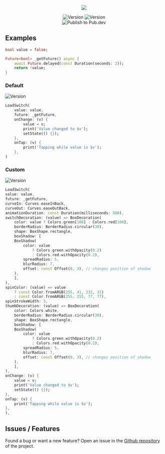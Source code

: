 <p align="center">
<img src='https://i.imgur.com/i3rb7YT.gif'>
</p>
<p align="center">
 <img src="https://img.shields.io/pub/v/load_switch?color=637d0d&style=for-the-badge" alt="Version" /> <img src="https://img.shields.io/github/languages/code-size/esentis/load_switch?color=637d0d&style=for-the-badge&label=size" alt="Version" /></br><img src="https://github.com/esentis/load_switch/actions/workflows/publish.yml/badge.svg" alt="Publish to Pub.dev" />
</br>
</p>

## Examples

```dart
bool value = false;

Future<bool> _getFuture() async {
    await Future.delayed(const Duration(seconds: 2));
    return !value;
}
```

### Default

<img src="https://i.imgur.com/pD84Oea.gif" alt="Version" />

```dart
LoadSwitch(
    value: value,
    future: _getFuture,
    onChange: (v) {
        value = v;
        print('Value changed to $v');
        setState(() {});
    },
    onTap: (v) {
        print('Tapping while value is $v');
    },
)
```

### Custom

<img src="https://i.imgur.com/sSecDrP.gif" alt="Version" />

```dart
LoadSwitch(
value: value,
future: _getFuture,
curveIn: Curves.easeInBack,
curveOut: Curves.easeOutBack,
animationDuration: const Duration(milliseconds: 500),
switchDecoration: (value) => BoxDecoration(
    color: value ? Colors.green[100] : Colors.red[100],
    borderRadius: BorderRadius.circular(30),
    shape: BoxShape.rectangle,
    boxShadow: [
    BoxShadow(
        color: value
            ? Colors.green.withOpacity(0.2)
            : Colors.red.withOpacity(0.2),
        spreadRadius: 5,
        blurRadius: 7,
        offset: const Offset(0, 3), // changes position of shadow
    ),
    ],
),
spinColor: (value) => value
    ? const Color.fromARGB(255, 41, 232, 31)
    : const Color.fromARGB(255, 255, 77, 77),
spinStrokeWidth: 3,
thumbDecoration: (value) => BoxDecoration(
    color: Colors.white,
    borderRadius: BorderRadius.circular(30),
    shape: BoxShape.rectangle,
    boxShadow: [
    BoxShadow(
        color: value
            ? Colors.green.withOpacity(0.2)
            : Colors.red.withOpacity(0.2),
        spreadRadius: 5,
        blurRadius: 7,
        offset: const Offset(0, 3), // changes position of shadow
    ),
    ],
),
onChange: (v) {
    value = v;
    print('Value changed to $v');
    setState(() {});
},
onTap: (v) {
    print('Tapping while value is $v');
},
),
```

## Issues / Features

Found a bug or want a new feature? Open an issue in the [Github repository](https://github.com/esentis/load_switch/issues/new/choose) of the project.
